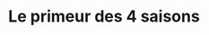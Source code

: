 ---
title: "Le primeur des 4 saisons"
url: /marseille/le-primeur-des-4-saisons/
shop: Gemüse & Obst
---
